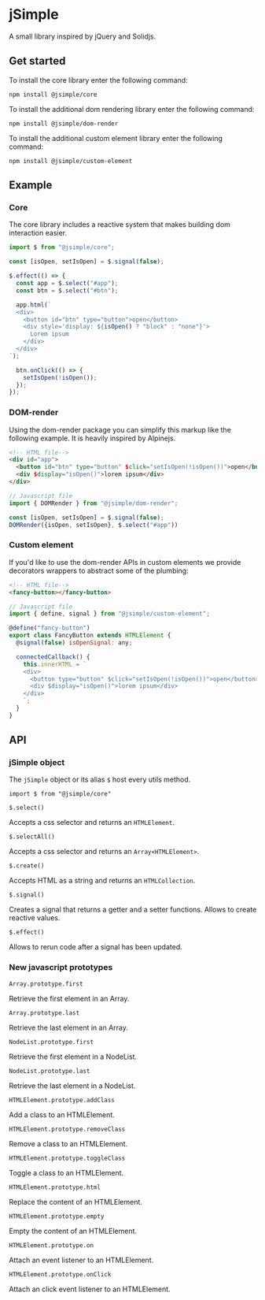 # jSimple
A small library inspired by jQuery and Solidjs.

## Get started
To install the core library enter the following command:

```
npm install @jsimple/core
```

To install the additional dom rendering library enter the following command:

```
npm install @jsimple/dom-render
```

To install the additional custom element library enter the following command:

```
npm install @jsimple/custom-element
```


## Example

### Core
The core library includes a reactive system that makes building dom interaction easier.

```javascript
import $ from "@jsimple/core";

const [isOpen, setIsOpen] = $.signal(false);

$.effect(() => {
  const app = $.select("#app");
  const btn = $.select("#btn");

  app.html(`
  <div>
    <button id="btn" type="button">open</button>
    <div style='display: ${isOpen() ? "block" : "none"}'>
      Lorem ipsum
    </div>
  </div>
`);

  btn.onClick(() => {
    setIsOpen(!isOpen());
  });
});

```

### DOM-render
Using the dom-render package you can simplify this markup like the following example. It is heavily inspired by Alpinejs.

```html
<!-- HTML file-->
<div id="app">
  <button id="btn" type="button" $click="setIsOpen(!isOpen())">open</button>
  <div $display="isOpen()">lorem ipsum</div>
</div>
```

```javascript
// Javascript file
import { DOMRender } from "@jsimple/dom-render";

const [isOpen, setIsOpen] = $.signal(false);
DOMRender({isOpen, setIsOpen}, $.select("#app"))
```

### Custom element
If you'd like to use the dom-render APIs in custom elements we provide decorators wrappers to abstract some of the plumbing:

```html
<!-- HTML file-->
<fancy-button></fancy-button>
```

```javascript
// Javascript file
import { define, signal } from "@jsimple/custom-element";

@define("fancy-button")
export class FancyButton extends HTMLElement {
  @signal(false) isOpenSignal: any;

  connectedCallback() {
    this.innerHTML = `
    <div>
      <button type="button" $click="setIsOpen(!isOpen())">open</button>
      <div $display="isOpen()">lorem ipsum</div>
    </div>
    `;
  }
}
```

## API

### jSimple object

The `jSimple` object or its alias `$` host every utils method.

```
import $ from "@jsimple/core"
```

`$.select()`

Accepts a css selector and returns an `HTMLElement`.

`$.selectAll()`

Accepts a css selector and returns an `Array<HTMLElement>`.

`$.create()`

Accepts HTML as a string and returns an `HTMLCollection`.

`$.signal()`

Creates a signal that returns a getter and a setter functions. Allows to create reactive values.

`$.effect()`

Allows to rerun code after a signal has been updated.

### New javascript prototypes

`Array.prototype.first`

Retrieve the first element in an Array.

`Array.prototype.last`

Retrieve the last element in an Array.

`NodeList.prototype.first`

Retrieve the first element in a NodeList.

`NodeList.prototype.last`

Retrieve the last element in a NodeList.

`HTMLElement.prototype.addClass`

Add a class to an HTMLElement.

`HTMLElement.prototype.removeClass`

Remove a class to an HTMLElement.

`HTMLElement.prototype.toggleClass`

Toggle a class to an HTMLElement.

`HTMLElement.prototype.html`

Replace the content of an HTMLElement.

`HTMLElement.prototype.empty`

Empty the content of an HTMLElement.

`HTMLElement.prototype.on` 

Attach an event listener to an HTMLElement.

`HTMLElement.prototype.onClick`

Attach an click event listener to an HTMLElement.
